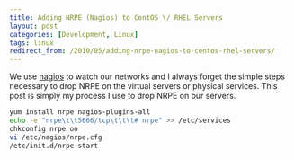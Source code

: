 ```yaml
---
title: Adding NRPE (Nagios) to CentOS \/ RHEL Servers
layout: post
categories: [Development, Linux]
tags: linux
redirect_from: /2010/05/adding-nrpe-nagios-to-centos-rhel-servers/
---
```


We use [nagios](http://www.nagios.org/) to watch our networks and I always forget the simple steps necessary to drop NRPE on the virtual servers or physical services. This post is simply my process I use to drop NRPE on our servers.

```bash
yum install nrpe nagios-plugins-all
echo -e "nrpe\t\t5666/tcp\t\t\t# nrpe" >> /etc/services
chkconfig nrpe on
vi /etc/nagios/nrpe.cfg
/etc/init.d/nrpe start
```
